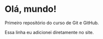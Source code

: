 # Olá, mundo!
 Primeiro repositório do curso de Git e GitHub.

 Essa linha eu adicionei diretamente no site.
